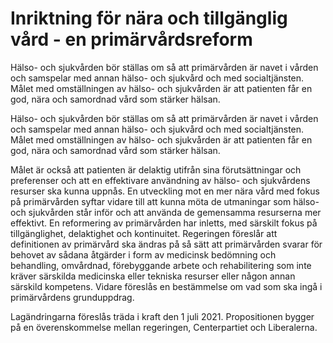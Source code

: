 # Inriktning för nära och tillgänglig vård - en primärvårdsreform

Hälso- och sjukvården bör ställas om så att primärvården är navet i
vården och samspelar med annan hälso- och sjukvård och med socialtjänsten.
Målet med omställningen av hälso- och sjukvården är att patienten får en god, nära och samordnad vård som stärker hälsan.

Hälso- och sjukvården bör ställas om så att primärvården är navet i
vården och samspelar med annan hälso- och sjukvård och med socialtjänsten.
Målet med omställningen av hälso- och sjukvården är att patienten får en god, nära och samordnad vård som stärker hälsan.

Målet är också att patienten är delaktig utifrån sina förutsättningar och preferenser och att en effektivare användning av hälso- och sjukvårdens resurser ska kunna uppnås. En utveckling mot en mer nära vård med fokus på primärvården syftar vidare till att kunna möta de utmaningar som hälso- och sjukvården står inför och att använda de gemensamma resurserna mer effektivt. En reformering av primärvården har inletts, med särskilt fokus på tillgänglighet, delaktighet och kontinuitet. Regeringen föreslår att definitionen av primärvård ska ändras på så sätt att primärvården svarar för behovet av sådana åtgärder i form av medicinsk bedömning och behandling, omvårdnad, förebyggande arbete och rehabilitering som inte kräver särskilda medicinska eller tekniska resurser eller någon annan särskild kompetens. Vidare föreslås en bestämmelse om vad som ska ingå i primärvårdens grunduppdrag.

Lagändringarna föreslås träda i kraft den 1 juli 2021.
Propositionen bygger på en överenskommelse mellan regeringen,
Centerpartiet och Liberalerna.

